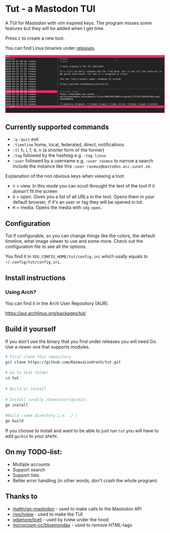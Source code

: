 # Tut - a Mastodon TUI

A TUI for Mastodon with vim inspired keys. The program misses some features but they will be added when I get time.

Press `C` to create a new toot.

You can find Linux binaries under [releases](https://github.com/RasmusLindroth/tut/releases).

![Preview](./images/preview.png "Preview")

## Currently supported commands
* `:q` `:quit` exit
* `:timeline` home, local, federated, direct, notifications
* `:tl` h, l, f, d, n (a shorter form of the former)
* `:tag` followed by the hashtag e.g. `:tag linux`
* `:user` followed by a username e.g. `:user rasmus` to narrow a search include 
the instance like this `:user rasmus@mastodon.acc.sunet.se`.

Explanation of the non obvious keys when viewing a toot
* `V` = view. In this mode you can scroll throught the text of the toot if it doesn't fit the screen
* `O` = open. Gives you a list of all URLs in the toot. Opens them in your default browser, if it's
an user or tag they will be opened in tut.
* `M` = media. Opens the media with `xdg-open`.

## Configuration
Tut if configurable, so you can change things like the colors, the default timeline, 
what image viewer to use and some more. Check out the configuration file to see 
all the options.

You find it in `XDG_CONFIG_HOME/tut/config.ini` which usally equals to `~/.config/tut/config.ini`.

## Install instructions
### Using Arch?

You can find it in the Arch User Repository (AUR).

https://aur.archlinux.org/packages/tut/

## Build it yourself
If you don't use the binary that you find under releases
you will need Go. Use a newer one that supports modules.

```bash
# First clone this repository
git clone https://github.com/RasmusLindroth/tut.git

# Go to that folder
cd tut

# Build or install

# Install (usally /home/user/go/bin)
go install

#Build (same directory i.e. ./ )
go build
```

If you choose to install and want to be able to just run `tut` 
you will have to add `go/bin` to your `$PATH`.



## On my TODO-list:
* Multiple accounts
* Support search
* Support lists
* Better error handling (in other words, don't crash the whole program)

## Thanks to
* [mattn/go-mastodon](https://github.com/mattn/go-mastodon) - used to make calls to the Mastodon API
* [rivo/tview](https://github.com/rivo/tview) - used to make the TUI
* [gdamore/tcell](https://github.com/gdamore/tcell) - used by tview under the hood
* [microcosm-cc/bluemonday](https://github.com/microcosm-cc/bluemonday) - used to remove HTML-tags

